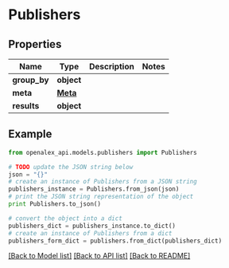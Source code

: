 # Publishers


## Properties

Name | Type | Description | Notes
------------ | ------------- | ------------- | -------------
**group_by** | **object** |  | 
**meta** | [**Meta**](Meta.md) |  | 
**results** | **object** |  | 

## Example

```python
from openalex_api.models.publishers import Publishers

# TODO update the JSON string below
json = "{}"
# create an instance of Publishers from a JSON string
publishers_instance = Publishers.from_json(json)
# print the JSON string representation of the object
print Publishers.to_json()

# convert the object into a dict
publishers_dict = publishers_instance.to_dict()
# create an instance of Publishers from a dict
publishers_form_dict = publishers.from_dict(publishers_dict)
```
[[Back to Model list]](../README.md#documentation-for-models) [[Back to API list]](../README.md#documentation-for-api-endpoints) [[Back to README]](../README.md)


